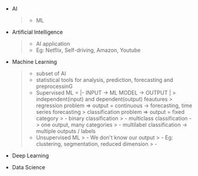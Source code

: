 - AI
  > - ML


- Artificial Intelligence 
  > - AI application
  > - Eg: Netflix, Self-driving, Amazon, Youtube
- Machine Learning
  > - subset of AI
  > - statistical tools for analysis, prediction, forecasting and preprocessinG
  > - Supervised ML = |- INPUT -> ML MODEL -> OUTPUT |
      >  independent(input) and dependent(output) feautures
      >  regression problem => output = continuous -> forecasting, time series forecasting
      >  classification problem => output = fixed category
          > - binary classification
          > - multiclass classification -> one output, many categories
          > - multilabel classification -> multiple outputs / labels
  > - Unsupervised ML
      > - We don't know our output
      > - Eg: clustering, segmentation, reduced dimension
      > - 

- Deep Learning
- Data Science
